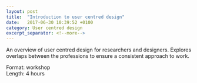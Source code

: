 ```yaml
---
layout: post
title:  "Introduction to user centred design"
date:   2017-06-30 10:39:52 +0100
category: User centred design
excerpt_separator: <!--more-->
---
```


An overview of user centred design for researchers and designers. Explores overlaps between the professions to ensure a consistent approach to work.

Format: workshop  
Length: 4 hours
